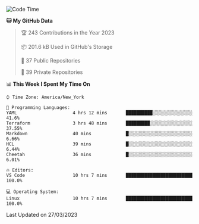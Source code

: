 <!--START_SECTION:waka-->
![Code Time](http://img.shields.io/badge/Code%20Time-156%20hrs%2051%20mins-blue)

**🐱 My GitHub Data** 

> 🏆 243 Contributions in the Year 2023
 > 
> 📦 201.6 kB Used in GitHub's Storage 
 > 
> 📜 37 Public Repositories 
 > 
> 🔑 39 Private Repositories  
 > 
📊 **This Week I Spent My Time On** 

```text
⌚︎ Time Zone: America/New_York

💬 Programming Languages: 
YAML                     4 hrs 12 mins       ██████████░░░░░░░░░░░░░░░   41.6% 
Terraform                3 hrs 48 mins       █████████░░░░░░░░░░░░░░░░   37.55% 
Markdown                 40 mins             █░░░░░░░░░░░░░░░░░░░░░░░░   6.66% 
HCL                      39 mins             █░░░░░░░░░░░░░░░░░░░░░░░░   6.44% 
Cheetah                  36 mins             █░░░░░░░░░░░░░░░░░░░░░░░░   6.01%

🔥 Editors: 
VS Code                  10 hrs 7 mins       █████████████████████████   100.0%

💻 Operating System: 
Linux                    10 hrs 7 mins       █████████████████████████   100.0%

```


 Last Updated on 27/03/2023
<!--END_SECTION:waka-->